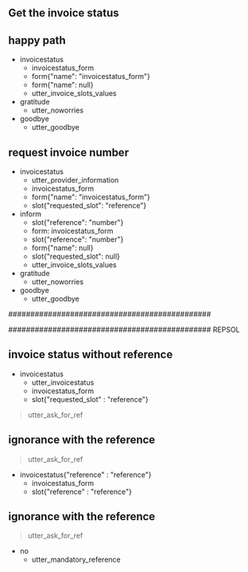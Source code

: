 ## Get the invoice status

## happy path
* invoicestatus
    - invoicestatus_form
    - form{"name": "invoicestatus_form"}
    - form{"name": null}
    - utter_invoice_slots_values
* gratitude 
    - utter_noworries
* goodbye
    - utter_goodbye

## request invoice number
* invoicestatus
    - utter_provider_information
    - invoicestatus_form
    - form{"name": "invoicestatus_form"}
    - slot{"requested_slot": "reference"}
* inform
    - slot{"reference": "number"}
    - form: invoicestatus_form
    - slot{"reference": "number"}
    - form{"name": null}
    - slot{"requested_slot": null}
    - utter_invoice_slots_values
* gratitude 
    - utter_noworries
* goodbye
    - utter_goodbye

############################################## 



############################################## REPSOL

## invoice status without reference
* invoicestatus
  - utter_invoicestatus
  - invoicestatus_form
  - slot{"requested_slot" : "reference"}
> utter_ask_for_ref

## ignorance with the reference
> utter_ask_for_ref
* invoicestatus{"reference" : "reference"}
  - invoicestatus_form
  - slot{"reference" : "reference"}

## ignorance with the reference
> utter_ask_for_ref
* no
  - utter_mandatory_reference